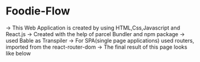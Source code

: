 # Foodie-Flow
-> This Web Application is created by using HTML,Css,Javascript and React.js
-> Created with the help of parcel Bundler and npm package
-> used Bable as Transpiler
-> For SPA(single page applications) used routers, imported from the react-router-dom
-> The final result of this page looks like below